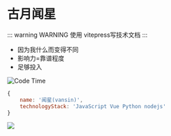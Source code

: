 # 古月闻星


::: warning WARNING
使用 vitepress写技术文档
:::


- 因为我什么而变得不同 
- 影响力=靠谱程度
- 足够投入


![Code Time](https://img.shields.io/endpoint?style=flat&url=https://codetime-api.datreks.com/badge/1430?logoColor=white%26project=%26recentMS=0%26showProject=false)

```javascript
{
    name: '闻星(vansin)',
    technologyStack: 'JavaScript Vue Python nodejs'
}
```


![](https://moonstarimg.oss-cn-hangzhou.aliyuncs.com/picgo_imgvansin.png)
